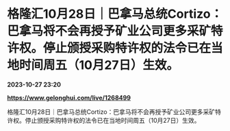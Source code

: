# 格隆汇10月28日｜巴拿马总统Cortizo：巴拿马将不会再授予矿业公司更多采矿特许权。停止颁授采购特许权的法令已在当地时间周五（10月27日）生效。

**2023-10-27 23:20**

**https://www.gelonghui.com/live/1268499**

格隆汇10月28日｜巴拿马总统Cortizo：巴拿马将不会再授予矿业公司更多采矿特许权。停止颁授采购特许权的法令已在当地时间周五（10月27日）生效。